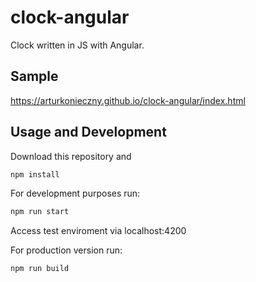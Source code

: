 # clock-angular
Clock written in JS with Angular.

## Sample
https://arturkonieczny.github.io/clock-angular/index.html

## Usage and Development
Download this repository and

```bash
npm install
```

For development purposes run:

```bash
npm run start
```

Access test enviroment via localhost:4200

For production version run:

```bash
npm run build
```
